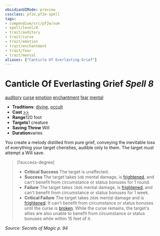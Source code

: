 ```yaml
---
obsidianUIMode: preview
cssclass: pf2e,pf2e-spell
tags:
- compendium/src/pf2e/som
- spell/level/8
- trait/auditory
- trait/curse
- trait/emotion
- trait/enchantment
- trait/fear
- trait/mental
aliases: ["Canticle Of Everlasting Grief"]
---
```

# Canticle Of Everlasting Grief *Spell 8*   
[auditory](../../rules/traits/auditory.md)  [curse](../../rules/traits/curse.md)  [emotion](../../rules/traits/emotion.md)  [enchantment](../../rules/traits/enchantment.md)  [fear](../../rules/traits/fear.md)  [mental](../../rules/traits/mental.md)  

- **Traditions**: [divine](../../rules/traits/divine.md), [occult](../../rules/traits/occult.md)
- **Cast** [>>](../../rules/core-rulebook/chapter-9-playing-the-game.md#Actions "Two-Action") 
- **Range**120 foot
- **Targets**1 creature
- **Saving Throw** Will
- **Duration**varies

You create a melody distilled from pure grief, conveying the inevitable loss of everything your target cherishes, audible only to them. The target must attempt a Will save.

> [!success-degree] 
> - **Critical Success** The target is unaffected.
> - **Success** The target takes `5d6` mental damage, is [frightened](../../rules/conditions.md#Frightened), and can't benefit from circumstance or status bonuses for 1 round.
> - **Failure** The target takes `10d6` mental damage, is [frightened](../../rules/conditions.md#Frightened), and can't benefit from circumstance or status bonuses for 1 week.
> - **Critical Failure** The target takes `20d6` mental damage and is [frightened](../../rules/conditions.md#Frightened). It can't benefit from circumstance or status bonuses until the curse is [broken](../../rules/conditions.md#Broken). While the curse remains, the target's allies are also unable to benefit from circumstance or status bonuses while within 15 feet of it.

*Source: Secrets of Magic p. 94*